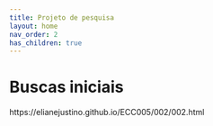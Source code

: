 ```yaml
---
title: Projeto de pesquisa
layout: home
nav_order: 2
has_children: true
---
```


<!--Don't delete this script-->
<script src = "https://polyfill.io/v3/polyfill.min.js?features=es6"></script>
<script id = "MathJax-script" async src="https://cdn.jsdelivr.net/npm/mathjax@3/es5/tex-mml-chtml.js"></script>
<!--Don't delete this script-->

<h1>Buscas iniciais</h1>
https://elianejustino.github.io/ECC005/002/002.html